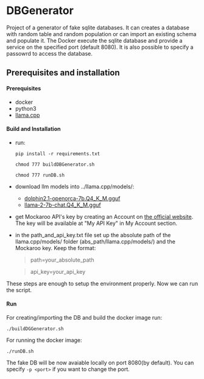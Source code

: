 # DBGenerator

Project of a generator of fake sqlite databases. It can creates a database with random table and random population or can import an existing schema and populate it.
The Docker execute the sqlite database and provide a service on the specified port (default 8080). It is also possible to specify a passowrd to access the database.

## Prerequisites and installation

#### Prerequisites

- docker
- python3
- [llama.cpp](https://python.langchain.com/docs/integrations/llms/llamacpp)

#### Build and Installation

- run:
  
  ```
  pip install -r requirements.txt
  
  chmod 777 buildDBGenerator.sh
  
  chmod 777 runDB.sh
  ```
- download llm models into ../llama.cpp/models/:
    - [dolphin2.1-openorca-7b.Q4_K_M.gguf](https://huggingface.co/TheBloke/Dolphin2.1-OpenOrca-7B-GGUF/blob/main/dolphin2.1-openorca-7b.Q4_K_M.gguf)
    - [llama-2-7b-chat.Q4_K_M.gguf](https://huggingface.co/TheBloke/Llama-2-7B-Chat-GGUF/blob/main/llama-2-7b-chat.Q4_K_M.gguf)

- get Mockaroo API's key by creating an Account on [the official website](https://www.mockaroo.com/). The key will be available at "My API Key" in My Account section.

- in the path_and_api_key.txt file set up the absolute path of the llama.cpp/models/ folder (abs_path/llama.cpp/models/) and the Mockaroo key. Keep the format:

  > path=your_absolute_path
  
  > api_key=your_api_key

These steps are enough to setup the environment properly. Now we can run the script.

#### Run

For creating/importing the DB and build the docker image run:

```
./buildDGGenerator.sh
```

For running the docker image:

```
./runDB.sh
```

The fake DB will be now avaiable locally on port 8080(by default). You can specify `-p <port>` if you want to change the port.


